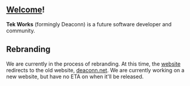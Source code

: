 ## [Welcome](https://tekworks.net)!
**Tek Works** (formingly Deaconn) is a future software developer and community.

## Rebranding
We are currently in the process of rebranding. At this time, the [website](https://tekworks.net) redirects to the old website, [deaconn.net](https://deaconn.net). We are currently working on a new website, but have no ETA on when it'll be released.
